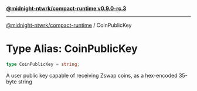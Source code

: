 [**@midnight-ntwrk/compact-runtime v0.9.0-rc.3**](../README.md)

***

[@midnight-ntwrk/compact-runtime](../globals.md) / CoinPublicKey

# Type Alias: CoinPublicKey

```ts
type CoinPublicKey = string;
```

A user public key capable of receiving Zswap coins, as a hex-encoded 35-byte
string
